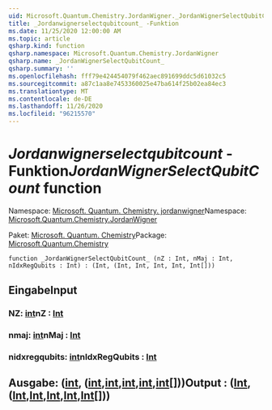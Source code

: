 ```yaml
---
uid: Microsoft.Quantum.Chemistry.JordanWigner._JordanWignerSelectQubitCount_
title: _Jordanwignerselectqubitcount_ -Funktion
ms.date: 11/25/2020 12:00:00 AM
ms.topic: article
qsharp.kind: function
qsharp.namespace: Microsoft.Quantum.Chemistry.JordanWigner
qsharp.name: _JordanWignerSelectQubitCount_
qsharp.summary: ''
ms.openlocfilehash: fff79e424454079f462aec891699ddc5d61032c5
ms.sourcegitcommit: a87c1aa8e7453360025e47ba614f25b02ea84ec3
ms.translationtype: MT
ms.contentlocale: de-DE
ms.lasthandoff: 11/26/2020
ms.locfileid: "96215570"
---
```

# <a name="_jordanwignerselectqubitcount_-function"></a><span data-ttu-id="399a8-102">_Jordanwignerselectqubitcount_ -Funktion</span><span class="sxs-lookup"><span data-stu-id="399a8-102">_JordanWignerSelectQubitCount_ function</span></span>

<span data-ttu-id="399a8-103">Namespace: [Microsoft. Quantum. Chemistry. jordanwigner](xref:Microsoft.Quantum.Chemistry.JordanWigner)</span><span class="sxs-lookup"><span data-stu-id="399a8-103">Namespace: [Microsoft.Quantum.Chemistry.JordanWigner](xref:Microsoft.Quantum.Chemistry.JordanWigner)</span></span>

<span data-ttu-id="399a8-104">Paket: [Microsoft. Quantum. Chemistry](https://nuget.org/packages/Microsoft.Quantum.Chemistry)</span><span class="sxs-lookup"><span data-stu-id="399a8-104">Package: [Microsoft.Quantum.Chemistry](https://nuget.org/packages/Microsoft.Quantum.Chemistry)</span></span>




```qsharp
function _JordanWignerSelectQubitCount_ (nZ : Int, nMaj : Int, nIdxRegQubits : Int) : (Int, (Int, Int, Int, Int, Int[]))
```


## <a name="input"></a><span data-ttu-id="399a8-105">Eingabe</span><span class="sxs-lookup"><span data-stu-id="399a8-105">Input</span></span>

### <a name="nz--int"></a><span data-ttu-id="399a8-106">NZ: [int](xref:microsoft.quantum.lang-ref.int)</span><span class="sxs-lookup"><span data-stu-id="399a8-106">nZ : [Int](xref:microsoft.quantum.lang-ref.int)</span></span>




### <a name="nmaj--int"></a><span data-ttu-id="399a8-107">nmaj: [int](xref:microsoft.quantum.lang-ref.int)</span><span class="sxs-lookup"><span data-stu-id="399a8-107">nMaj : [Int](xref:microsoft.quantum.lang-ref.int)</span></span>




### <a name="nidxregqubits--int"></a><span data-ttu-id="399a8-108">nidxregqubits: [int](xref:microsoft.quantum.lang-ref.int)</span><span class="sxs-lookup"><span data-stu-id="399a8-108">nIdxRegQubits : [Int](xref:microsoft.quantum.lang-ref.int)</span></span>





## <a name="output--intintintintintint"></a><span data-ttu-id="399a8-109">Ausgabe: ([int](xref:microsoft.quantum.lang-ref.int), ([int](xref:microsoft.quantum.lang-ref.int),[int](xref:microsoft.quantum.lang-ref.int),[int](xref:microsoft.quantum.lang-ref.int),[int](xref:microsoft.quantum.lang-ref.int),[int](xref:microsoft.quantum.lang-ref.int)[]))</span><span class="sxs-lookup"><span data-stu-id="399a8-109">Output : ([Int](xref:microsoft.quantum.lang-ref.int),([Int](xref:microsoft.quantum.lang-ref.int),[Int](xref:microsoft.quantum.lang-ref.int),[Int](xref:microsoft.quantum.lang-ref.int),[Int](xref:microsoft.quantum.lang-ref.int),[Int](xref:microsoft.quantum.lang-ref.int)[]))</span></span>

